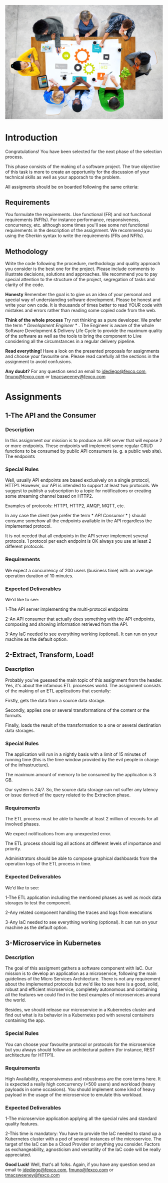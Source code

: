 ![Assignments](assigments.jpg)

# Introduction
Congratulations! You have been selected for the next phase of the selection process. 

This phase consists of the making of a software project. The true objective of this task is more to create an opportunity for the discussion of your technical skills as well as your apporach to the problem.

All assigments should be on boarded following the same criteria:

## Requirements
You formulate the requirements. Use functional (FR) and not functional requirements (NFRs). For instance performance, responsiveness, concurrency, etc. although some times you'll see some not functional requirements in the description of the assignment.
We recommend you using the Gherkin syntax to write the requirements (FRs and NFRs).

## Methodology
Write the code following the procedure, methodology and quality approach you consider is the best one for the project. Please include comments to illustrate decisions, solutions and approaches. 
We recommend you to pay special attention to the structure of the project, segregation of tasks and clarity of the code.



**Honesty**
Remember the goal is to give us an idea of your personal and special way of understanding software development. Please be honest and write your own code. It is thousands of times better to read YOUR code with mistakes and errors rather than reading some copied code from the web.

**Think of the whole process**
Try not thinking as a pure developer. We prefer the term * *Development Engineer* * . The Engineer is aware of the whole Software Development & Delivery Life Cycle to provide the maximum quality of the software as well as the tools to bring the component to Live considering all the circumstances in a regular delivery pipeline.

**Read everything!**
Have a look on the presented proposals for assignments and choose your favourite one. Please read carefully all the sections in the assignment to avoid confusions. 

**Any doubt?**
For any question send an email to jdediego@fexco.com, fmuno@fexco.com or tmacsweeney@fexco.com



# Assignments

## 1-The API and the Consumer

### Description
In this assignment our mission is to produce an API server that will expose 2 or more endpoints. These endpoints will implement some regular CRUD functions to be consumed by public API consumers (e. g. a public web site). The endpoints 


### Special Rules
Well, usually API endpoints are based exclusively on a single protocol, HTTP1. However, our API is intended to support at least two protocols. We suggest to publish a subscription to a topic for notifications or creating some streaming channel based on HTTP2. 

Examples of protocols: HTTP1, HTTP2, AMQP, MQTT, etc.

In any case the client (we prefer the term * *API Consumer* * ) should consume somehow all the endpoints available in the API regardless the implemented protocol.

It is not needed that all endpoints in the API server implement several protocols. 1 protocol per each endpoint is OK always you use at least 2 different protocols.


### Requirements
We expect a concurrency of 200 users (business time) with an average operation duration of 10 minutes.

### Expected Deliverables
We'd like to see:

1-The API server implementing the multi-protocol endpoints

2-An API consumer that actually does something with the API endpoints, composing and showing information retrieved from the API.

3-Any IaC needed to see everything working (optional). It can run on your machine as the default option.



## 2-Extract, Transform, Load!

### Description
Probably you've guessed the main topic of this assignment from the header. Yes, it's about the infamous ETL processes world. The assignment consists of the making of an ETL applications that esentally:

Firstly, gets the data from a source data storage.

Secondly, applies one or several transformations of the content or the formats.

Finally, loads the result of the transformation to a one or several destination data storages.


### Special Rules
The application will run in a nightly basis with a limit of 15 minutes of running time (this is the time window provided by the evil people in charge of the infrastructure).

The maximum amount of memory to be consumed by the application is 3 GB.

Our system is 24/7. So, the source data storage can not suffer any latency or issue derived of the query related to the Extraction phase.


### Requirements
The ETL process must be able to handle at least 2 million of records for all involved phases.

We expect notifications from any unexpected error.

The ETL process should log all actions at different levels of importance and priority.

Administrators should be able to compose graphical dashboards from the operation logs of the ETL process in time. 


### Expected Deliverables
We'd like to see:

1-The ETL application including the mentioned phases as well as mock data storages to test the component.

2-Any related component handling the traces and logs from executions

3-Any IaC needed to see everything working (optional). It can run on your machine as the default option.



## 3-Microservice in Kubernetes

### Description
The goal of this assigment gathers a software component with IaC. Our mission is to develop an application as a microservice, following the main guidelines of the Micro Services Architecture. There is not any requirement about the implemented protocols but we'd like to see here is a good, solid, robust and efficient microservice, completely autonomous and containing all the features we could find in the best examples of microservices around the world.

Besides, we should release our microservice in a Kubernetes cluster and find out what is its behavior in a Kubernetes pod with several containers containing the app.


### Special Rules
You can choose your favourite protocol or protocols for the microservice but you always should follow an architectural pattern (for instance, REST architecture for HTTP1). 


### Requirements
High Availability, responsiveness and robustness are the core terms here. It is expected a really high concurrency (+500 users) and workload (heavy payloads in some occasions). You should implement some kind of heavy payload in the usage of the microservice to emulate this workload.


### Expected Deliverables
1-The microservice application applying all the special rules and standard quality features.

2-This time is mandatory: You have to provide the IaC needed to stand up a Kubernetes cluster with a pod of several instances of the microservice. The target of the IaC can be a Cloud Provider or anything you consider. Factors as exchangeability, agnosticism and versatility of the IaC code will be really appreciated.



**Good Luck!**
Well, that's all folks. Again, if you have any question send an email to jdediego@fexco.com, fmuno@fexco.com or tmacsweeney@fexco.com
